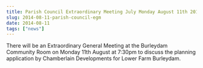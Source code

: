 ```yaml
---
title: Parish Council Extraordinary Meeting July Monday August 11th 2014.
slug: 2014-08-11-parish-council-egm
date: 2014-08-11
tags: ["news"]
---
```


There will be an Extraordinary General Meeting at the Burleydam
Community Room on Monday 11th August at 7:30pm to discuss the planning
application by Chamberlain Developments for Lower Farm Burleydam.
